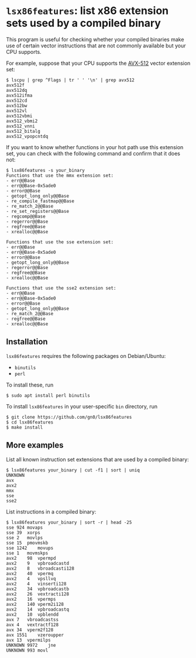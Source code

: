 
# `lsx86features`: list x86 extension sets used by a compiled binary

This program is useful for checking whether your compiled binaries make use of certain vector instructions that are not commonly available but your CPU supports.

For example, suppose that your CPU supports the [AVX-512](https://en.wikipedia.org/wiki/AVX-512) vector extension set:

```
$ lscpu | grep ^Flags | tr ' ' '\n' | grep avx512
avx512f
avx512dq
avx512ifma
avx512cd
avx512bw
avx512vl
avx512vbmi
avx512_vbmi2
avx512_vnni
avx512_bitalg
avx512_vpopcntdq
```

If you want to know whether functions in your hot path use this extension set, you can check with the following command and confirm that it does not:

```
$ lsx86features -s your_binary
Functions that use the mmx extension set:
- err@@Base
- err@@Base-0x5ade0
- error@@Base
- getopt_long_only@@Base
- re_compile_fastmap@@Base
- re_match_2@@Base
- re_set_registers@@Base
- regcomp@@Base
- regerror@@Base
- regfree@@Base
- xrealloc@@Base

Functions that use the sse extension set:
- err@@Base
- err@@Base-0x5ade0
- error@@Base
- getopt_long_only@@Base
- regerror@@Base
- regfree@@Base
- xrealloc@@Base

Functions that use the sse2 extension set:
- err@@Base
- err@@Base-0x5ade0
- error@@Base
- getopt_long_only@@Base
- re_match_2@@Base
- regfree@@Base
- xrealloc@@Base
```

## Installation

`lsx86features` requires the following packages on Debian/Ubuntu:

- `binutils`
- `perl`

To install these, run

```
$ sudo apt install perl binutils
```

To install `lsx86features` in your user-specific `bin` directory, run

```
$ git clone https://github.com/gn0/lsx86features
$ cd lsx86features
$ make install
```

## More examples

List all known instruction set extensions that are used by a compiled binary:

```
$ lsx86features your_binary | cut -f1 | sort | uniq
UNKNOWN
avx
avx2
mmx
sse
sse2
```

List instructions in a compiled binary:

```
$ lsx86features your_binary | sort -r | head -25
sse	924	movaps
sse	39	xorps
sse	2	movlps
sse	15	pmovmskb
sse	1242	movups
sse	1	movmskps
avx2	98	vpermpd
avx2	9	vpbroadcastd
avx2	8	vbroadcasti128
avx2	40	vpermq
avx2	4	vpsllvq
avx2	4	vinserti128
avx2	34	vpbroadcastb
avx2	26	vextracti128
avx2	16	vpermps
avx2	140	vperm2i128
avx2	14	vpbroadcastq
avx2	10	vpblendd
avx	7	vbroadcastss
avx	4	vextractf128
avx	34	vperm2f128
avx	1551	vzeroupper
avx	13	vpermilps
UNKNOWN	9972	jne
UNKNOWN	993	movl
```

